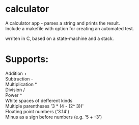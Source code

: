 # calculator
A calculator app - parses a string and prints the result.  
Include a makefile with option for creating an automated test.

wrriten in C, based on a state-machine and a stack.

# Supports:
Addition +  
Subtruction -  
Multiplication *  
Division /  
Power ^  
White spaces of defferent kinds  
Multiple parentheses '3 * (4 - (2^ 3))'  
Floating point numbers ('3.14')  
Minus as a sign before numbers (e.g. '5 + -3')  

